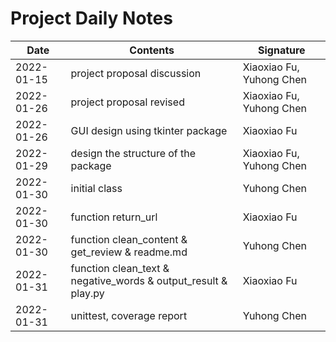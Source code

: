 # Project Daily Notes


| Date | Contents | Signature
| ------ | ------ |  ------ |
| 2022-01-15 | project proposal discussion | Xiaoxiao Fu, Yuhong Chen
| 2022-01-26 | project proposal revised | Xiaoxiao Fu, Yuhong Chen
| 2022-01-26 | GUI design using tkinter package| Xiaoxiao Fu
| 2022-01-29 | design the structure of the package| Xiaoxiao Fu, Yuhong Chen
| 2022-01-30 | initial class| Yuhong Chen
| 2022-01-30 | function return_url| Xiaoxiao Fu
| 2022-01-30 | function clean_content & get_review & readme.md| Yuhong Chen
| 2022-01-31 | function clean_text & negative_words & output_result & play.py| Xiaoxiao Fu
| 2022-01-31 | unittest, coverage report| Yuhong Chen

